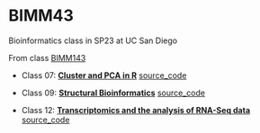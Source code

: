 # BIMM43
Bioinformatics class in SP23 at UC San Diego


From class [BIMM143](https://bioboot.github.io/bimm143_S23/)


- Class 07: [**Cluster and PCA in R**](https://github.com/AKKK53/bimm143/blob/main/class07/Cluster-and-PCA.pdf) [source_code](https://github.com/AKKK53/bimm143/blob/main/class07/Cluster%20and%20PCA.qmd)

- Class 09: [**Structural Bioinformatics**](https://github.com/AKKK53/bimm143/blob/main/class09/class09.pdf) [source_code](https://github.com/AKKK53/bimm143/blob/main/class09/class09.qmd)

- Class 12: [**Transcriptomics and the analysis of RNA-Seq data**](https://github.com/AKKK53/bimm143/blob/main/class12/class-12.pdf)  [source_code](https://github.com/AKKK53/bimm143/blob/main/class12/class%2012.qmd)
